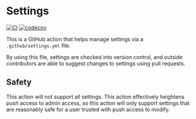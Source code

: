 # Settings

[![CI](https://github.com/spenserblack/actions-settings/actions/workflows/ci.yml/badge.svg)](https://github.com/spenserblack/actions-settings/actions/workflows/ci.yml)
[![codecov](https://codecov.io/gh/spenserblack/actions-settings/graph/badge.svg?token=BgX9l57lyg)](https://codecov.io/gh/spenserblack/actions-settings)

This is a GitHub action that helps manage settings via a `.github/settings.yml` file.

By using this file, settings are checked into version control, and outside contributors
are able to suggest changes to settings using pull requests.

## Safety

This action will not support all settings. This action effectively heightens push access
to admin access, so this action will only support settings that are reasonably safe for
a user trusted with push access to modify.
